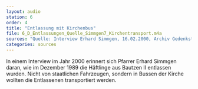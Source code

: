 ```yaml
---
layout: audio
station: 6
order: 4
title: "Entlassung mit Kirchenbus"
file: 6_D_Entlassungen_Quelle_Simmgen7_Kirchentransport.m4a
sources: "Quelle: Interview Erhard Simmgen, 16.02.2000, Archiv Gedenkst&auml;tte Bautzen"
categories: sources
---
```

In einem Interview im Jahr 2000 erinnert sich Pfarrer Erhard Simmgen daran, wie im Dezember 1989 die Häftlinge aus Bautzen II entlassen wurden. Nicht von staatlichen Fahrzeugen, sondern in Bussen der Kirche wollten die Entlassenen transportiert werden.